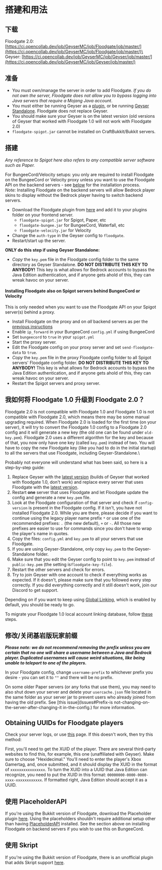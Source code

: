 # 搭建和用法

## 下载

Floodgate 2.0: [https://ci.opencollab.dev/job/GeyserMC/job/Floodgate/job/master/](https://ci.opencollab.dev/job/GeyserMC/job/Floodgate/job/master/)\
Geyser: [https://ci.opencollab.dev/job/GeyserMC/job/Geyser/job/master/](https://ci.opencollab.dev/job/GeyserMC/job/Geyser/job/master/)

## 准备

* You must own/manage the server in order to add Floodgate. _If you do not own the server, Floodgate does not allow you to bypass logging into Java servers that require a Mojang Java account_.
* You must either be running Geyser as a [plugin](https://github.com/GeyserMC/Geyser/wiki/Setup#plugin-setup), or be running [Geyser Standalone](https://github.com/GeyserMC/Geyser/wiki/Setup#Standalone-Setup). Floodgate does not replace Geyser.
* You should make sure your Geyser is on the latest version (old versions of Geyser that worked with Floodgate 1.0 will not work with Floodgate 2.0)
* `floodgate-spigot.jar` cannot be installed on CraftBukkit/Bukkit servers.

## 搭建

_Any reference to Spigot here also refers to any compatible server software such as Paper._

For BungeeCord/Velocity setups: you only are required to install Floodgate on the BungeeCord or Velocity proxy unless you want to use the Floodgate API on the backend servers - see [below](https://github.com/GeyserMC/Floodgate/wiki/installing-floodgate-also-on-spigot-servers-behind-bungeecord-or-velocity) for the installation process.\
&#x20;      _Note:_ Installing Floodgate on the backend servers will allow Bedrock player skins to display without the Bedrock player having to switch backend servers.

* Download the Floodgate plugin from [here](https://ci.opencollab.dev/job/GeyserMC/job/Floodgate/job/master/) and add it to your plugins folder on your frontend server.
  * `floodgate-spigot.jar` for Spigot, Paper, etc
  * `floodgate-bungee.jar` for BungeeCord, Waterfall, etc
  * `floodgate-velocity.jar` for Velocity
* Change the `auth-type` in the Geyser config to `floodgate`.
* Restart/start up the server.

**ONLY do this step if using Geyser Standalone:**

* _Copy_ the `key.pem` file in the Floodgate config folder to the same directory as Geyser Standalone. **DO NOT DISTRIBUTE THIS KEY TO ANYBODY!** This key is what allows for Bedrock accounts to bypass the Java Edition authentication, and if anyone gets ahold of this, they can wreak havoc on your server.

#### Installing Floodgate also on Spigot servers behind BungeeCord or Velocity

This is only needed when you want to use the Floodgate API on your Spigot server(s) behind a proxy.

* Install Floodgate on the proxy and on _all_ backend servers as per the [previous insructions](https://github.com/GeyserMC/Floodgate/wiki/Setup-and-Usage#setting-up)
* Enable `ip_forward` in your BungeeCord `config.yml` if using BungeeCord
* Set `bungeecord` to `true` in your `spigot.yml`
* Start the proxy server.
* Edit the Floodgate config on your proxy server and set `send-floodgate-data` to `true`.
* _Copy_ the `key.pem` file in the proxy Floodgate config folder to all Spigot servers' Floodgate config folder. **DO NOT DISTRIBUTE THIS KEY TO ANYBODY!** This key is what allows for Bedrock accounts to bypass the Java Edition authentication, and if anyone gets ahold of this, they can wreak havoc on your server.
* Restart the Spigot servers and proxy server.

## 我如何将 Floodgate 1.0 升级到 Floodgate 2.0？

Floodgate 2.0 is not compatible with Floodgate 1.0 and Floodgate 1.0 is not compatible with Floodgate 2.0, which means there may be some manual upgrading required. When Floodgate 2.0 is loaded for the first time (on your server), it will try to convert the Floodgate 1.0 config to a Floodgate 2.0 config and it will generate a new key (the old one can be found under `old-key.pem`). Floodgate 2.0 uses a different algorithm for the key and because of that, you now only have one key (called `key.pem`) instead of two. You will have to copy the new Floodgate key (like you had to do in the initial startup) to all the servers that use Floodgate, including Geyser-Standalone.\


Probably not everyone will understand what has been said, so here is a step-by-step guide:

1. Replace Geyser with the [latest version](https://ci.opencollab.dev/job/GeyserMC/job/Geyser/job/master/) (builds of Geyser that worked with floodgate 1.0, don't work) and replace every server that uses Floodgate with the [latest version](https://ci.opencollab.dev/job/GeyserMC/job/Floodgate/job/master/).
2. Restart **one** server that uses Floodgate and let Floodgate update the config and generate a new `key.pem` file.
3. Look at the Floodgate configuration of that server and check if `config-version` is present in the Floodgate config. If it isn't, you have not installed Floodgate 2.0. While you are there, please decide if you want to continue using the legacy player name prefix `*` or use one of the recommended prefixes: `.` (the new default), `+` or `-`. All those new prefixes are easier to use for commands since you don't have to wrap the player's name in quotes.
4. Copy the files: `config.yml` and `key.pem` to all your servers that use Floodgate.
5. If you are using Geyser-Standalone, only copy `key.pem` to the Geyser-Standalone folder.
6. Make sure that you edit the Geyser config to point to `key.pem` instead of `public-key.pem` (the setting is`floodgate-key-file`).
7. Restart the other servers and check for errors.
8. Try to join Geyser with one account to check if everything works as expected. If it doesn't, please make sure that you followed every step correctly. If you did everything correctly and it still doesn't work, join our Discord to get support.

Depending on if you want to keep using [Global Linking](https://github.com/GeyserMC/Floodgate/wiki/Features#What-is-Global-Linking), which is enabled by default, you should be ready to go.

To migrate your Floodgate 1.0 local account linking database, follow [these](https://github.com/GeyserMC/Floodgate/wiki/Features#Local-Linking) steps.

## 修改/关闭基岩版玩家前缀

_**Please note: we do not recommend removing the prefix unless you are certain that no one will share a username between a Java and Bedrock player. Duplicated usernames will cause weird situations, like being unable to teleport to one of the players.**_

In your Floodgate config, change `username-prefix` to whichever prefix you desire - you can set it to `""` and there will be no prefix.

On some older Paper servers (or any forks that use them), you may need to also shut down your server and delete your `usercache.json` file located in the same folder as your server jar to prevent users who already joined from having the old prefix. See \[this issue]\(Issues#Prefix-is not-changing-on-the-server-after-changing-it in-the-config.) for more information.

## Obtaining UUIDs for Floodgate players

Check your server logs, or use [this](https://floodgate-uuid.heathmitchell1.repl.co) page. If this doesn't work, then try this method:

First, you'll need to get the XUID of the player. There are several third-party websites to find this, for example, this one (unaffiliated with Geyser). Make sure to choose "Hexidecimal." You'll need to enter the player's Xbox Gamertag, and, once submitted, and it should display the XUID in the format of `xxxxxxxxxxxxxxxx`. To turn the XUID into a UUID that Java Edition can recognize, you need to put the XUID in this format: `00000000-0000-0000-xxxx-xxxxxxxxxxxx`. If formatted right, Java Edition should accept it as a UUID.

## 使用 PlaceholderAPI

If you're using the Bukkit version of Floodgate, download the Placeholder plugin [here](https://github.com/rtm516/FloodgatePlaceholders/). Using the placeholders shouldn't require additional setup other than having [PlaceholderAPI](https://www.spigotmc.org/resources/placeholderapi.6245/) installed. See the section above on installing Floodgate on backend servers if you wish to use this on BungeeCord.

## 使用 Skript

If you're using the Bukkit version of Floodgate, there is an unofficial plugin that adds Skript support [here](https://github.com/Camotoy/floodgate-skript).
